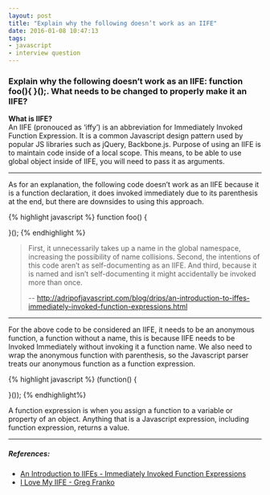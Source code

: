 ```yaml
---
layout: post
title: "Explain why the following doesn’t work as an IIFE"
date: 2016-01-08 10:47:13
tags:
- javascript
- interview question
---
```


### Explain why the following doesn’t work as an IIFE: function foo(){ }();. What needs to be changed to properly make it an IIFE?

**What is IIFE?** <br>
An IIFE (pronouced as ‘iffy’) is an abbreviation for Immediately Invoked Function Expression. It is a common Javascript design pattern used by popular JS libraries such as jQuery, Backbone.js. Purpose of using an IIFE is to maintain code inside of a local scope. This means, to be able to use global object inside of IIFE, you will need to pass it as arguments.

-----

As for an explanation, the following code doesn’t work as an IIFE because it is a function declaration, it does invoked immediately due to its parenthesis at the end, but there are downsides to using this approach.

{% highlight javascript %}
function foo() {
  
}();
{% endhighlight %}

> First, it unnecessarily takes up a name in the global namespace, increasing the possibility of name collisions. Second, the intentions of this code aren’t as self-documenting as an IIFE. And third, because it is named and isn’t self-documenting it might accidentally be invoked more than once.
>
> -- http://adripofjavascript.com/blog/drips/an-introduction-to-iffes-immediately-invoked-function-expressions.html

-----

For the above code to be considered an IIFE, it needs to be an anonymous function, a function without a name, this is because IIFE needs to be Invoked Immediately without invoking it a function name. We also need to wrap the anonymous function with parenthesis, so the Javascript parser treats our anonymous function as a function expression.

{% highlight javascript %}
(function() {
  
}());
{% endhighlight%}

A function expression is when you assign a function to a variable or property of an object. Anything that is a Javascript expression, including function expression, returns a value.


-----

##### **References:**

- [An Introduction to IIFEs - Immediately Invoked Function Expressions](http://adripofjavascript.com/blog/drips/an-introduction-to-iffes-immediately-invoked-function-expressions.html)
- [I Love My IIFE - Greg Franko](http://gregfranko.com/blog/i-love-my-iife/)
